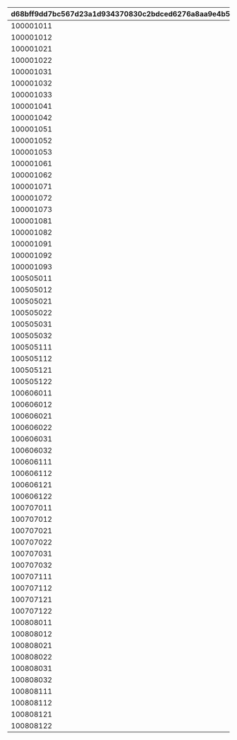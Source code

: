 |d68bff9dd7bc567d23a1d934370830c2bdced6276a8aa9e4b56b3a5cab3da484|3cee55c9e342f79766efaa4fc3e06a210c823eaf9c829a9f88623ec6d0ac6cbd|1f57b6a09f9e668ec56b9b58e0e9e136d2956377e675ba435010543f69f1d61d|29d318b6bb67903099798d5dc3383dde3ea5c190effc57ecb454cd1b9b97ea8a|74100ca4a5b8af26ae7bb4e4da95f3bf8d0463a22d402411c8c8f94147121e6c|
| --- | --- | --- | --- | --- |
|100001011|150000|12|10000101|94002|
|100001012|6|2|10000101|22003|
|100001021|500000|12|10000102|94002|
|100001022|6|2|10000102|22003|
|100001031|500000|12|10000103|94002|
|100001032|3|4|10000103|140001|
|100001033|3|2|10000103|25001|
|100001041|500000|12|10000104|94002|
|100001042|6|2|10000104|22003|
|100001051|500000|12|10000105|94002|
|100001052|4|4|10000105|140001|
|100001053|4|2|10000105|25001|
|100001061|500000|12|10000106|94002|
|100001062|6|2|10000106|22003|
|100001071|500000|12|10000107|94002|
|100001072|4|4|10000107|140001|
|100001073|4|2|10000107|25001|
|100001081|500000|12|10000108|94002|
|100001082|6|2|10000108|22003|
|100001091|500000|12|10000109|94002|
|100001092|4|4|10000109|140001|
|100001093|4|2|10000109|25001|
|100505011|120000|12|10050501|94002|
|100505012|3|2|10050501|22003|
|100505021|120000|12|10050502|94002|
|100505022|4|2|10050502|22003|
|100505031|120000|12|10050503|94002|
|100505032|4|2|10050503|22003|
|100505111|120000|12|10050511|94002|
|100505112|3|2|10050511|22003|
|100505121|160000|12|10050512|94002|
|100505122|4|2|10050512|22003|
|100606011|120000|12|10060601|94002|
|100606012|3|2|10060601|22003|
|100606021|120000|12|10060602|94002|
|100606022|4|2|10060602|22003|
|100606031|120000|12|10060603|94002|
|100606032|4|2|10060603|22003|
|100606111|120000|12|10060611|94002|
|100606112|3|2|10060611|22003|
|100606121|160000|12|10060612|94002|
|100606122|4|2|10060612|22003|
|100707011|120000|12|10070701|94002|
|100707012|3|2|10070701|22003|
|100707021|120000|12|10070702|94002|
|100707022|4|2|10070702|22003|
|100707031|120000|12|10070703|94002|
|100707032|4|2|10070703|22003|
|100707111|120000|12|10070711|94002|
|100707112|3|2|10070711|22003|
|100707121|160000|12|10070712|94002|
|100707122|4|2|10070712|22003|
|100808011|120000|12|10080801|94002|
|100808012|3|2|10080801|22003|
|100808021|120000|12|10080802|94002|
|100808022|4|2|10080802|22003|
|100808031|120000|12|10080803|94002|
|100808032|4|2|10080803|22003|
|100808111|120000|12|10080811|94002|
|100808112|3|2|10080811|22003|
|100808121|160000|12|10080812|94002|
|100808122|4|2|10080812|22003|